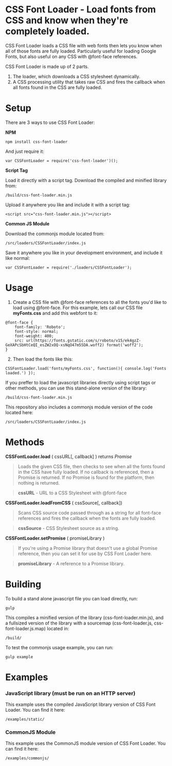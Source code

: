 # CSS Font Loader - Load fonts from CSS and know when they're completely loaded.

CSS Font Loader loads a CSS file with web fonts then lets you know when all of those fonts are fully loaded. Particularly useful for loading Google Fonts, but also useful on any CSS with @font-face references.

CSS Font Loader is made up of 2 parts. 

1. The loader, which downloads a CSS stylesheet dynamically.
2. A CSS processing utility that takes raw CSS and fires the callback when all fonts found in the CSS are fully loaded.

# Setup

There are 3 ways to use CSS Font Loader:

**NPM**

	npm install css-font-loader

And just require it:

	var CSSFontLoader = require('css-font-loader')();

**Script Tag**

Load it directly with a script tag. Download the compiled and minified library from:

	/build/css-font-loader.min.js

Upload it anywhere you like and include it with a script tag:

	<script src="css-font-loader.min.js"></script>

**Common JS Module**

Download the commonjs module located from:

	/src/loaders/CSSFontLoader/index.js

Save it anywhere you like in your development environment, and include it like normal:

	var CSSFontLoader = require('./loaders/CSSFontLoader');

# Usage

1. Create a CSS file with @font-face references to all the fonts you'd like to load using @font-face. For this example, lets call our CSS file **myFonts.css** and add this webfont to it:
~~~~
@font-face {
	font-family: 'Roboto';
	font-style: normal;
	font-weight: 400;
	src: url(https://fonts.gstatic.com/s/roboto/v15/ek4gzZ-GeXAPcSbHtCeQI_esZW2xOQ-xsNqO47m55DA.woff2) format('woff2');
}
~~~~
2. Then load the fonts like this:
~~~~
CSSFontLoader.load('fonts/myFonts.css', function(){ console.log('Fonts loaded.') });
~~~~
If you preffer to load the javascript libraries directly using script tags or other methods, you can use this stand-alone version of the library:

	/build/css-font-loader.min.js

This repository also includes a commonjs module version of the code located here:

	/src/loaders/CSSFontLoader/index.js

# Methods

**CSSFontLoader.load** ( cssURL[, callback] ) returns _Promise_
 > Loads the given CSS file, then checks to see when all the fonts found in the CSS have fully loaded. If no callback is referenced, then a Promise is returned. If no Promise is found for the platform, then nothing is returned.

 > **cssURL** - URL to a CSS Stylesheet with @font-face

**CSSFontLoader.loadFromCSS** ( cssSource[, callback])
 > Scans CSS source code passed through as a string for all font-face references and fires the callback when the fonts are fully loaded.
 
 > **cssSource** - CSS Stylesheet source as a string.
 
 **CSSFontLoader.setPromise** ( promiseLibrary )
 > If you're using a Promise library that doesn't use a global Promise reference, then you can set it for use by CSS Font Loader here.
 
 > **promiseLibrary** - A reference to a Promise library.

# Building

To build a stand alone javascript file you can load directly, run:

	gulp

This compiles a minified version of the library (css-font-loader.min.js), and a fullsized version of the library with a sourcemap (css-font-loader.js, css-font-loader.js.map) located in:

	/build/

To test the commonjs usage example, you can run:

	gulp example


# Examples

### JavaScript library (must be run on an HTTP server)

This example uses the compiled JavaScript library version of CSS Font Loader. You can find it here:

	/examples/static/

### CommonJS Module

This example uses the CommonJS module version of CSS Font Loader. You can find it here:

	/examples/commonjs/